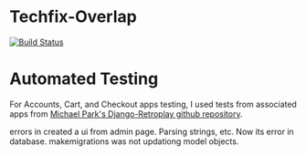 # Techfix-Overlap

[![Build Status](https://travis-ci.org/TommyJackson85/techfix_overlap.svg?branch=master)](https://travis-ci.org/TommyJackson85/techfix_overlap)

# Automated Testing

For Accounts, Cart, and Checkout apps testing, I used tests from associated apps from [Michael Park's Django-Retroplay github repository](https://github.com/mparkcode/django-retroplay).

errors in created a ui from admin page. Parsing strings, etc. Now its error in database. makemigrations was not updationg model objects.